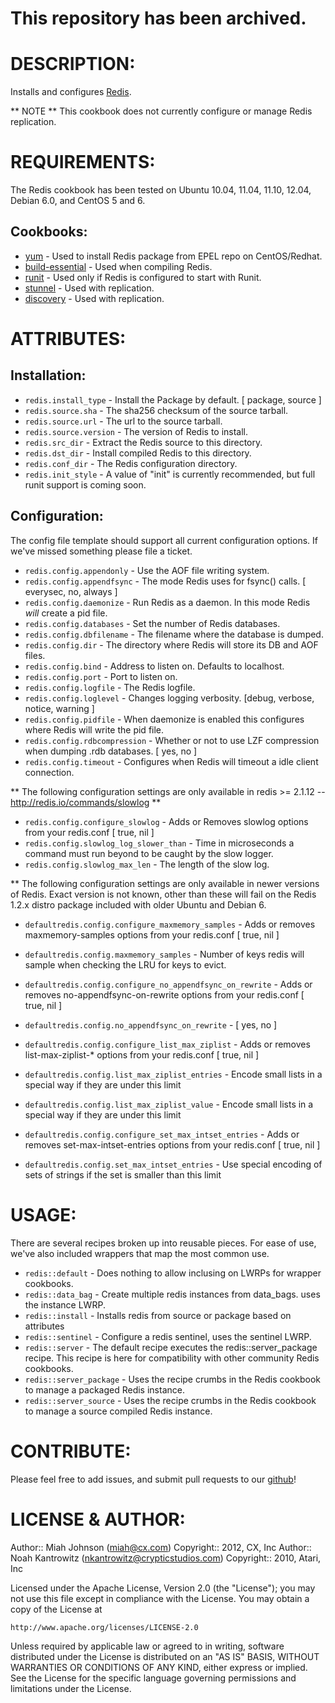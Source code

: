 # This repository has been archived. 


# DESCRIPTION:

Installs and configures [Redis](http://redis.io/).

** NOTE **
This cookbook does not currently configure or manage Redis replication.

# REQUIREMENTS:

The Redis cookbook has been tested on Ubuntu 10.04, 11.04, 11.10, 12.04, Debian 6.0, and CentOS 5 and 6.

## Cookbooks:

* [yum](https://github.com/opscode-cookbooks/yum) - Used to install Redis package from EPEL repo on CentOS/Redhat.
* [build-essential](https://github.com/opscode-cookbooks/build-essential) - Used when compiling Redis.
* [runit](https://github.com/opscode-cookbooks/runit) - Used only if Redis is configured to start with Runit.
* [stunnel](https://github.com/opscode-cookbooks/stunnel) - Used with replication.
* [discovery](https://github.com/opscode-cookbooks/discovery) - Used with replication.


# ATTRIBUTES:

## Installation:
* `redis.install_type` - Install the Package by default. [ package, source ]
* `redis.source.sha` - The sha256 checksum of the source tarball.
* `redis.source.url` - The url to the source tarball.
* `redis.source.version` - The version of Redis to install.
* `redis.src_dir` - Extract the Redis source to this directory.
* `redis.dst_dir` - Install compiled Redis to this directory.
* `redis.conf_dir` - The Redis configuration directory.
* `redis.init_style` - A value of "init" is currently recommended, but full runit support is coming soon.

## Configuration:

The config file template should support all current configuration options. If we've missed something please file a ticket.

* `redis.config.appendonly` - Use the AOF file writing system.
* `redis.config.appendfsync` - The mode Redis uses for fsync() calls. [ everysec, no, always ]
* `redis.config.daemonize` - Run Redis as a daemon. In this mode Redis _will_ create a pid file.
* `redis.config.databases` - Set the number of Redis databases.
* `redis.config.dbfilename` - The filename where the database is dumped.
* `redis.config.dir` - The directory where Redis will store its DB and AOF files.
* `redis.config.bind` - Address to listen on. Defaults to localhost.
* `redis.config.port` - Port to listen on.
* `redis.config.logfile` - The Redis logfile.
* `redis.config.loglevel` - Changes logging verbosity. [debug, verbose, notice, warning ]
* `redis.config.pidfile` - When daemonize is enabled this configures where Redis will write the pid file.
* `redis.config.rdbcompression` - Whether or not to use LZF compression when dumping .rdb databases. [ yes, no ]
* `redis.config.timeout` - Configures when Redis will timeout a idle client connection.

** The following configuration settings are only available in redis >= 2.1.12 -- http://redis.io/commands/slowlog **

* `redis.config.configure_slowlog` - Adds or Removes slowlog options from your redis.conf [ true, nil ]
* `redis.config.slowlog_log_slower_than` - Time in microseconds a command must run beyond to be caught by the slow logger.
* `redis.config.slowlog_max_len` - The length of the slow log.

** The following configuration settings are only available in newer versions of Redis. Exact version is not known, other than
   these will fail on the Redis 1.2.x distro package included with older Ubuntu and Debian 6.

* `defaultredis.config.configure_maxmemory_samples` - Adds or removes maxmemory-samples options from your redis.conf [ true, nil ]
* `defaultredis.config.maxmemory_samples` - Number of keys redis will sample when checking the LRU for keys to evict.

* `defaultredis.config.configure_no_appendfsync_on_rewrite` - Adds or removes no-appendfsync-on-rewrite options from your redis.conf [ true, nil ]
* `defaultredis.config.no_appendfsync_on_rewrite` - [ yes, no ]

* `defaultredis.config.configure_list_max_ziplist` - Adds or removes list-max-ziplist-* options from your redis.conf [ true, nil ]
* `defaultredis.config.list_max_ziplist_entries` - Encode small lists in a special way if they are under this limit
* `defaultredis.config.list_max_ziplist_value` - Encode small lists in a special way if they are under this limit

* `defaultredis.config.configure_set_max_intset_entries` - Adds or removes set-max-intset-entries options from your redis.conf [ true, nil ]
* `defaultredis.config.set_max_intset_entries` - Use special encoding of sets of strings if the set is smaller than this limit

# USAGE:

There are several recipes broken up into reusable pieces. For ease of use, we've also included wrappers that map the most common use.

* `redis::default`  - Does nothing to allow inclusing on LWRPs for wrapper cookbooks.
* `redis::data_bag` - Create multiple redis instances from data_bags. uses the instance LWRP.
* `redis::install`  - Installs redis from source or package based on attributes
* `redis::sentinel` - Configure a redis sentinel, uses the sentinel LWRP.
* `redis::server`   - The default recipe executes the redis::server_package recipe. This recipe is here for compatibility with other community Redis cookbooks.
* `redis::server_package` - Uses the recipe crumbs in the Redis cookbook to manage a packaged Redis instance.
* `redis::server_source`  - Uses the recipe crumbs in the Redis cookbook to manage a source compiled Redis instance.

# CONTRIBUTE:

Please feel free to add issues, and submit pull requests to our [github](https://github.com/CXInc/chef-redis)!

# LICENSE & AUTHOR:
Author:: Miah Johnson (<miah@cx.com>)
Copyright:: 2012, CX, Inc
Author:: Noah Kantrowitz (<nkantrowitz@crypticstudios.com>)
Copyright:: 2010, Atari, Inc

Licensed under the Apache License, Version 2.0 (the "License");
you may not use this file except in compliance with the License.
You may obtain a copy of the License at

    http://www.apache.org/licenses/LICENSE-2.0

Unless required by applicable law or agreed to in writing, software
distributed under the License is distributed on an "AS IS" BASIS,
WITHOUT WARRANTIES OR CONDITIONS OF ANY KIND, either express or implied.
See the License for the specific language governing permissions and
limitations under the License.
